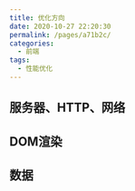 ```yaml
---
title: 优化方向
date: 2020-10-27 22:20:30
permalink: /pages/a71b2c/
categories: 
  - 前端
tags: 
  - 性能优化
---
```


## 服务器、HTTP、网络

## DOM渲染

## 数据
